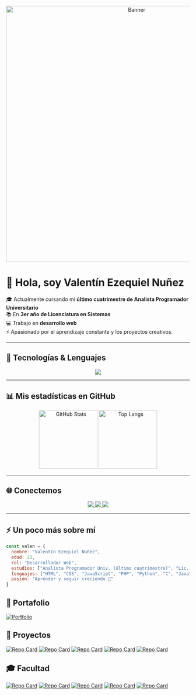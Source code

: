 <p align="center">
  <img src="https://github.com/nunezValen/nunezValen/blob/main/bloodborne.gif?raw=true" width="700" alt="Banner">
</p>


# 👋 Hola, soy **Valentín Ezequiel Nuñez**  

🎓 Actualmente cursando mi **último cuatrimestre de Analista Programador Universitario**  
📚 En **3er año de Licenciatura en Sistemas**  
💻 Trabajo en **desarrollo web**  
⚡ Apasionado por el aprendizaje constante y los proyectos creativos.  

---

## 🚀 Tecnologías & Lenguajes  
<p align="center">
  <img src="https://skillicons.dev/icons?i=html,css,js,vuejs,nodejs,ruby,java,php,python,git,github,mysql,sqlite,linux" />
</p>

---

## 📊 Mis estadísticas en GitHub  
<p align="center">
  <img src="https://github-readme-stats.vercel.app/api?username=nunezValen&show_icons=true&theme=radical" alt="GitHub Stats" height="160"/>
  <img src="https://github-readme-stats.vercel.app/api/top-langs/?username=nunezValen&layout=compact&theme=radical" alt="Top Langs" height="160"/>
</p>

---

## 🌐 Conectemos  
<p align="center">
  <a href="mailto:valentin1333@hotmail.com">
    <img src="https://img.shields.io/badge/Email-D14836?logo=gmail&logoColor=white" />
  </a>
  <a href="[https://www.linkedin.com/in/tuusuario/](https://www.linkedin.com/in/valentin-ezequiel-nuñez-8009a726b)">
    <img src="https://img.shields.io/badge/LinkedIn-blue?logo=linkedin&logoColor=white" />
  </a>
  <a href="https://valennunez.github.io/">
    <img src="https://img.shields.io/badge/Portfolio-000?logo=vercel&logoColor=white" />
  </a>
</p>

---

## ⚡ Un poco más sobre mí  
```js
const valen = {
  nombre: "Valentín Ezequiel Nuñez",
  edad: 21,
  rol: "Desarrollador Web",
  estudios: ["Analista Programador Univ. (último cuatrimestre)", "Lic. en Sistemas (3er año)"],
  lenguajes: ["HTML", "CSS", "JavaScript", "PHP", "Python", "C", "Java"],
  pasión: "Aprender y seguir creciendo 🚀"
}
```

## 💼 Portafolio  

[![Portfolio](https://img.shields.io/badge/🌐%20Visitar%20mi%20Portafolio-000?style=for-the-badge&logo=vercel&logoColor=white)](https://portafolio-tur.pages.dev)


## 📂 Proyectos

[![Repo Card](https://github-readme-stats.vercel.app/api/pin/?username=nunezValen&repo=Primera-app-celu&theme=radical&cache_seconds=0)](https://github.com/nunezValen/Primera-app-celu)
[![Repo Card](https://github-readme-stats.vercel.app/api/pin/?username=nunezValen&repo=To-do-list-con-python&theme=radical&cache_seconds=0)](https://github.com/nunezValen/To-do-list-con-python)
[![Repo Card](https://github-readme-stats.vercel.app/api/pin/?username=nunezValen&repo=Sistema-Peluqeuria&theme=radical)](https://github.com/nunezValen/Sistema-Peluqeuria)
[![Repo Card](https://github-readme-stats.vercel.app/api/pin/?username=nunezValen&repo=bot&theme=radical&cache_seconds=0)](https://github.com/nunezValen/bot)
[![Repo Card](https://github-readme-stats.vercel.app/api/pin/?username=nunezValen&repo=Alquil.Ar&theme=radical)](https://github.com/nunezValen/Alquil.Ar)

## 🎓 Facultad

[![Repo Card](https://github-readme-stats.vercel.app/api/pin/?username=nunezValen&repo=3er-A-o&theme=radical)](https://github.com/nunezValen/3er-A-o)
[![Repo Card](https://github-readme-stats.vercel.app/api/pin/?username=nunezValen&repo=ISO&theme=radical)](https://github.com/nunezValen/ISO)
[![Repo Card](https://github-readme-stats.vercel.app/api/pin/?username=nunezValen&repo=Objetos-2&theme=radical)](https://github.com/nunezValen/Objetos-2)
[![Repo Card](https://github-readme-stats.vercel.app/api/pin/?username=nunezValen&repo=Objetos-1&theme=radical)](https://github.com/nunezValen/Objetos-1)
[![Repo Card](https://github-readme-stats.vercel.app/api/pin/?username=nunezValen&repo=Alquil.Ar&theme=radical)](https://github.com/nunezValen/Alquil.Ar)


